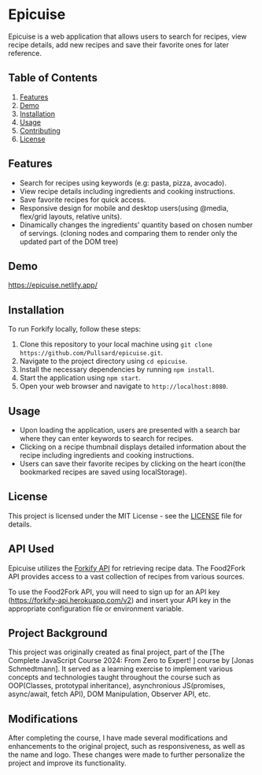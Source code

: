 # Epicuise

Epicuise is a web application that allows users to search for recipes, view recipe details, add new recipes and save their favorite ones for later reference.

## Table of Contents

1. [Features](#features)
2. [Demo](#demo)
3. [Installation](#installation)
4. [Usage](#usage)
5. [Contributing](#contributing)
6. [License](#license)

## Features

- Search for recipes using keywords (e.g: pasta, pizza, avocado).
- View recipe details including ingredients and cooking instructions.
- Save favorite recipes for quick access.
- Responsive design for mobile and desktop users(using @media, flex/grid layouts, relative units).
- Dinamically changes the ingredients' quantity based on chosen number of servings. (cloning nodes and comparing them to render only the updated part of the DOM tree)

## Demo

https://epicuise.netlify.app/
## Installation

To run Forkify locally, follow these steps:

1. Clone this repository to your local machine using `git clone https://github.com/Pullsard/epicuise.git`.
2. Navigate to the project directory using `cd epicuise`.
3. Install the necessary dependencies by running `npm install`.
4. Start the application using `npm start`.
5. Open your web browser and navigate to `http://localhost:8080`.

## Usage

- Upon loading the application, users are presented with a search bar where they can enter keywords to search for recipes.
- Clicking on a recipe thumbnail displays detailed information about the recipe including ingredients and cooking instructions.
- Users can save their favorite recipes by clicking on the heart icon(the bookmarked recipes are saved using localStorage).


## License

This project is licensed under the MIT License - see the [LICENSE](LICENSE) file for details.

## API Used

Epicuise utilizes the [Forkify API](https://forkify-api.herokuapp.com/v2) for retrieving recipe data. The Food2Fork API provides access to a vast collection of recipes from various sources. 

To use the Food2Fork API, you will need to sign up for an API key (https://forkify-api.herokuapp.com/v2) and insert your API key in the appropriate configuration file or environment variable.

## Project Background

This project was originally created as final project, part of the [The Complete JavaScript Course 2024: From Zero to Expert!
] course by [Jonas Schmedtmann]. It served as a learning exercise to implement various concepts and technologies taught throughout the course such as OOP(Classes, prototypal inheritance), asynchronious JS(promises, async/await, fetch API), DOM Manipulation, Observer API, etc.

## Modifications

After completing the course, I have made several modifications and enhancements to the original project, such as responsiveness, as well as the name and logo. These changes were made to further personalize the project and improve its functionality.



